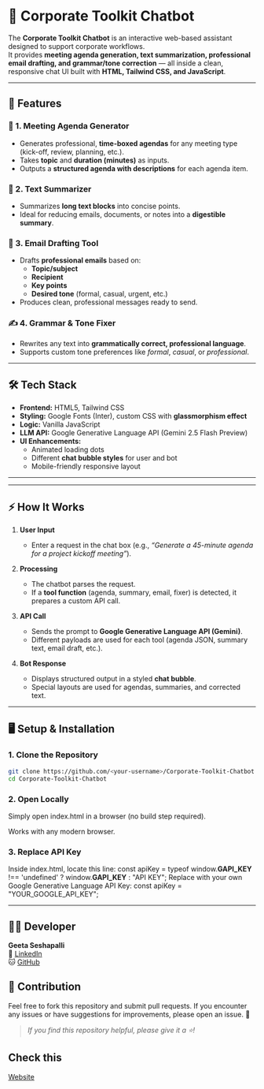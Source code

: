 

# 🤖 Corporate Toolkit Chatbot

The **Corporate Toolkit Chatbot** is an interactive web-based assistant designed to support corporate workflows.  
It provides **meeting agenda generation, text summarization, professional email drafting, and grammar/tone correction** — all inside a clean, responsive chat UI built with **HTML, Tailwind CSS, and JavaScript**.  

---

## 🚀 Features

### 📝 1. Meeting Agenda Generator
- Generates professional, **time-boxed agendas** for any meeting type (kick-off, review, planning, etc.).
- Takes **topic** and **duration (minutes)** as inputs.
- Outputs a **structured agenda with descriptions** for each agenda item.

### 📄 2. Text Summarizer
- Summarizes **long text blocks** into concise points.
- Ideal for reducing emails, documents, or notes into a **digestible summary**.

### 📧 3. Email Drafting Tool
- Drafts **professional emails** based on:
  - **Topic/subject**
  - **Recipient**
  - **Key points**
  - **Desired tone** (formal, casual, urgent, etc.)
- Produces clean, professional messages ready to send.

### ✍️ 4. Grammar & Tone Fixer
- Rewrites any text into **grammatically correct, professional language**.
- Supports custom tone preferences like *formal*, *casual*, or *professional*.

---

## 🛠️ Tech Stack

- **Frontend:** HTML5, Tailwind CSS  
- **Styling:** Google Fonts (Inter), custom CSS with **glassmorphism effect**  
- **Logic:** Vanilla JavaScript  
- **LLM API:** Google Generative Language API (Gemini 2.5 Flash Preview)  
- **UI Enhancements:**
  - Animated loading dots
  - Different **chat bubble styles** for user and bot
  - Mobile-friendly responsive layout

---

---

## ⚡ How It Works

1. **User Input**  
   - Enter a request in the chat box (e.g., *“Generate a 45-minute agenda for a project kickoff meeting”*).  

2. **Processing**  
   - The chatbot parses the request.
   - If a **tool function** (agenda, summary, email, fixer) is detected, it prepares a custom API call.  

3. **API Call**  
   - Sends the prompt to **Google Generative Language API (Gemini)**.  
   - Different payloads are used for each tool (agenda JSON, summary text, email draft, etc.).  

4. **Bot Response**  
   - Displays structured output in a styled **chat bubble**.
   - Special layouts are used for agendas, summaries, and corrected text.

---

## 🖥️ Setup & Installation

### 1. Clone the Repository
```bash
git clone https://github.com/<your-username>/Corporate-Toolkit-Chatbot.git
cd Corporate-Toolkit-Chatbot
```
### 2. Open Locally

Simply open index.html in a browser (no build step required).

Works with any modern browser.

### 3. Replace API Key

Inside index.html, locate this line: const apiKey = typeof window.__GAPI_KEY__ !== 'undefined' ? window.__GAPI_KEY__ : "API KEY";
Replace with your own Google Generative Language API Key:
const apiKey = "YOUR_GOOGLE_API_KEY";

---
## 🧑‍💻 Developer

**Geeta Seshapalli**  
🔗 [LinkedIn](https://www.linkedin.com/in/geetaseshapalli)  
🐱 [GitHub](https://github.com/geeta-seshapalli)

## 📝 Contribution

Feel free to fork this repository and submit pull requests. If you encounter any issues or have suggestions for improvements, please open an issue. 🙌
> _If you find this repository helpful, please give it a ⭐️!_

## Check this
 [Website](https://geeta-seshapalli.github.io/Corporate-Toolkit-Chatbot) 

